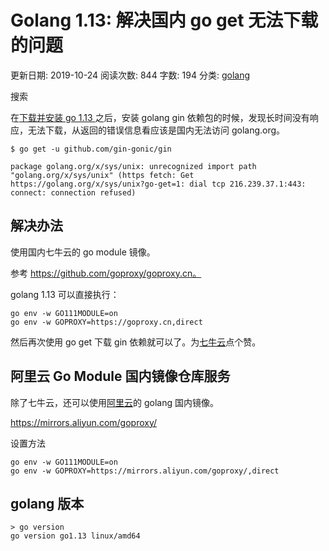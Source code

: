 # Golang 1.13: 解决国内 go get 无法下载的问题

更新日期: 2019-10-24 阅读次数: 844 字数: 194 分类: [golang](https://www.sunzhongwei.com/category/golang)

 搜索



在[下载并安装 go 1.13 ](https://www.sunzhongwei.com/ubuntu-installation-golang-compiler-tools-and-libraries)之后，安装 golang gin 依赖包的时候，发现长时间没有响应，无法下载，从返回的错误信息看应该是国内无法访问 golang.org。

```
$ go get -u github.com/gin-gonic/gin

package golang.org/x/sys/unix: unrecognized import path "golang.org/x/sys/unix" (https fetch: Get https://golang.org/x/sys/unix?go-get=1: dial tcp 216.239.37.1:443: connect: connection refused)
```

## 解决办法

使用国内七牛云的 go module 镜像。

参考 https://github.com/goproxy/goproxy.cn。

golang 1.13 可以直接执行：

```
go env -w GO111MODULE=on
go env -w GOPROXY=https://goproxy.cn,direct
```

然后再次使用 go get 下载 gin 依赖就可以了。为[七牛云](https://portal.qiniu.com/signup?code=3ldtiuk3qiogi)点个赞。

## 阿里云 Go Module 国内镜像仓库服务

除了七牛云，还可以使用[阿里云](https://www.aliyun.com/1111/2019/group-buying-share?ptCode=8AD59D29D72CF2AD6648FD5DB89CFE06647C88CF896EF535&userCode=yxah0nq9&share_source=copy_link)的 golang 国内镜像。

https://mirrors.aliyun.com/goproxy/

设置方法

```
go env -w GO111MODULE=on
go env -w GOPROXY=https://mirrors.aliyun.com/goproxy/,direct
```

## golang 版本

```
> go version
go version go1.13 linux/amd64
```